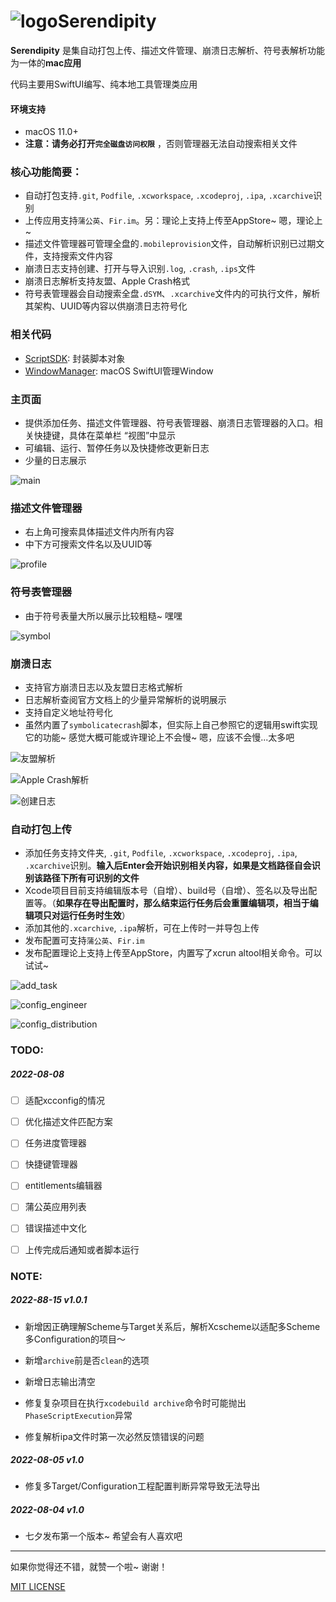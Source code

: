 # ![logo](Capture/logo.png)Serendipity
**Serendipity** 是集自动打包上传、描述文件管理、崩溃日志解析、符号表解析功能为一体的**mac应用**

代码主要用SwiftUI编写、纯本地工具管理类应用



#### 环境支持

- macOS 11.0+
- **注意：请务必打开`完全磁盘访问权限`** ，否则管理器无法自动搜索相关文件



### 核心功能简要：

- 自动打包支持`.git`, `Podfile`, `.xcworkspace`, `.xcodeproj`, `.ipa`, `.xcarchive`识别
- 上传应用支持`蒲公英`、`Fir.im`。另：理论上支持上传至AppStore~ 嗯，理论上~
- 描述文件管理器可管理全盘的`.mobileprovision`文件，自动解析识别已过期文件，支持搜索文件内容
- 崩溃日志支持创建、打开与导入识别`.log`, `.crash`, `.ips`文件
- 崩溃日志解析支持友盟、Apple Crash格式
- 符号表管理器会自动搜索全盘`.dSYM`、`.xcarchive`文件内的可执行文件，解析其架构、UUID等内容以供崩溃日志符号化


### 相关代码
- [ScriptSDK](https://github.com/DanielHusx/ScriptSDK): 封装脚本对象
- [WindowManager](https://github.com/DanielHusx/WindowManagerDemo): macOS SwiftUI管理Window


### 主页面

- 提供添加任务、描述文件管理器、符号表管理器、崩溃日志管理器的入口。相关快捷键，具体在菜单栏 “视图”中显示
- 可编辑、运行、暂停任务以及快捷修改更新日志
- 少量的日志展示

![main](Capture/main.jpg)



### 描述文件管理器

- 右上角可搜索具体描述文件内所有内容
- 中下方可搜索文件名以及UUID等

![profile](Capture/profile.jpg)



### 符号表管理器

- 由于符号表量大所以展示比较粗糙~ 嘿嘿

![symbol](Capture/symbol.jpg)



### 崩溃日志

- 支持官方崩溃日志以及友盟日志格式解析
- 日志解析查阅官方文档上的少量异常解析的说明展示
- 支持自定义地址符号化
- 虽然内置了`symbolicatecrash`脚本，但实际上自己参照它的逻辑用swift实现它的功能~ 感觉大概可能或许理论上不会慢~ 嗯，应该不会慢...太多吧

![友盟解析](Capture/crashmanager.jpg)

![Apple Crash解析](Capture/crash_apple.jpg)

![创建日志](Capture/crash_new.jpg)

### 自动打包上传

- 添加任务支持文件夹, `.git`, `Podfile`, `.xcworkspace`, `.xcodeproj`, `.ipa`, `.xcarchive`识别。**输入后Enter会开始识别相关内容，如果是文档路径自会识别该路径下所有可识别的文件**
- Xcode项目目前支持编辑版本号（自增）、build号（自增）、签名以及导出配置等。（**如果存在导出配置时，那么结束运行任务后会重置编辑项，相当于编辑项只对运行任务时生效**）
- 添加其他的`.xcarchive`, `.ipa`解析，可在上传时一并导包上传
- 发布配置可支持`蒲公英`、`Fir.im`
- 发布配置理论上支持上传至AppStore，内置写了xcrun altool相关命令。可以试试~

![add_task](Capture/add_task.jpg)

![config_engineer](Capture/config_engineer.jpg)

![config_distribution](Capture/config_distribution.jpg)


### TODO:
##### 2022-08-08
- [ ] 适配xcconfig的情况
- [ ] 优化描述文件匹配方案
- [ ] 任务进度管理器
- [ ] 快捷键管理器
- [ ] entitlements编辑器
- [ ] 蒲公英应用列表
- [ ] 错误描述中文化
- [ ] 上传完成后通知或者脚本运行


### NOTE:

##### 2022-88-15 v1.0.1
- 新增因正确理解Scheme与Target关系后，解析Xcscheme以适配多Scheme多Configuration的项目～
- 新增`archive`前是否`clean`的选项
- 新增日志输出清空

- 修复复杂项目在执行`xcodebuild archive`命令时可能抛出`PhaseScriptExecution`异常
- 修复解析ipa文件时第一次必然反馈错误的问题

##### 2022-08-05 v1.0

- 修复多Target/Configuration工程配置判断异常导致无法导出

##### 2022-08-04 v1.0

- 七夕发布第一个版本~ 希望会有人喜欢吧


---
如果你觉得还不错，就赞一个啦~ 谢谢！

[MIT LICENSE](LICENSE)
